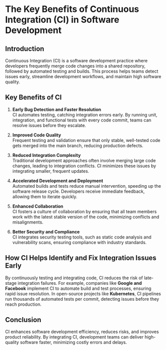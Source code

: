 # The Key Benefits of Continuous Integration (CI) in Software Development

## Introduction
Continuous Integration (CI) is a software development practice where developers frequently merge code changes into a shared repository, followed by automated testing and builds. This process helps teams detect issues early, streamline development workflows, and maintain high software quality.

## Key Benefits of CI
1. **Early Bug Detection and Faster Resolution**  
   CI automates testing, catching integration errors early. By running unit, integration, and functional tests with every code commit, teams can resolve issues before they escalate.
   
2. **Improved Code Quality**  
   Frequent testing and validation ensure that only stable, well-tested code gets merged into the main branch, reducing production defects.
   
3. **Reduced Integration Complexity**  
   Traditional development approaches often involve merging large code changes, leading to integration conflicts. CI minimizes these issues by integrating smaller, frequent updates.
   
4. **Accelerated Development and Deployment**  
   Automated builds and tests reduce manual intervention, speeding up the software release cycle. Developers receive immediate feedback, allowing them to iterate quickly.
   
5. **Enhanced Collaboration**  
   CI fosters a culture of collaboration by ensuring that all team members work with the latest stable version of the code, minimizing conflicts and misalignments.
   
6. **Better Security and Compliance**  
   CI integrates security testing tools, such as static code analysis and vulnerability scans, ensuring compliance with industry standards.

## How CI Helps Identify and Fix Integration Issues Early
By continuously testing and integrating code, CI reduces the risk of late-stage integration failures. For example, companies like **Google and Facebook** implement CI to automate build and test processes, ensuring rapid issue resolution. In open-source projects like **Kubernetes**, CI pipelines run thousands of automated tests per commit, detecting issues before they reach production.

## Conclusion
CI enhances software development efficiency, reduces risks, and improves product reliability. By integrating CI, development teams can deliver high-quality software faster, minimizing costly errors and delays.

